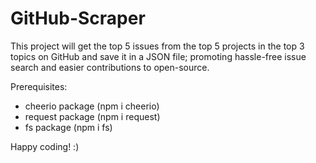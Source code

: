# GitHub-Scraper

This project will get the top 5 issues from the top 5 projects in the top 3 topics on GitHub and save it in a JSON file; promoting hassle-free issue search and easier contributions to open-source.

Prerequisites:
- cheerio package (npm i cheerio)
- request package (npm i request)
- fs package (npm i fs)

Happy coding! :)
